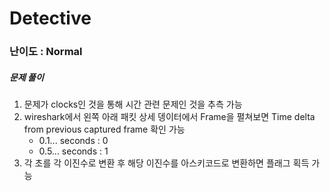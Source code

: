 # Detective

### 난이도 : Normal

##### 문제 풀이

1. 문제가 clocks인 것을 통해 시간 관련 문제인 것을 추측 가능
2. wireshark에서 왼쪽 아래 패킷 상세 뎅이터에서 Frame을 펼쳐보면 Time delta from previous captured frame 확인 가능
    - 0.1... seconds : 0
    - 0.5... seconds : 1
3. 각 초를 각 이진수로 변환 후 해당 이진수를 아스키코드로 변환하면 플래그 획득 가능